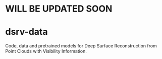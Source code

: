 # WILL BE UPDATED SOON

# dsrv-data
Code, data and pretrained models for Deep Surface Reconstruction from Point Clouds with Visibility Information.

